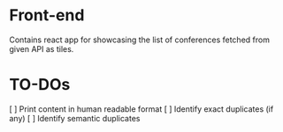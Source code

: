 # Front-end

Contains react app for showcasing the list of conferences fetched from given API as tiles.

# TO-DOs

[ ] Print content in human readable format
[ ] Identify exact duplicates (if any)
[ ] Identify semantic duplicates
